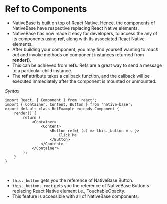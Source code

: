 # Ref to Components

* NativeBase is built on top of React Native. Hence, the components of NativeBase have respective replacing React Native elements.
* NativeBase has now made it easy for developers, to access the any of its components using <b>ref</b>, along with its associated React Native elements.
* After building your component, you may find yourself wanting to *reach out* and invoke methods on component instances returned from **render()**.
* This can be achieved from **refs**. Refs are a great way to send a message to a particular child instance.
* The **ref** attribute takes a callback function, and the callback will be executed immediately after the component is mounted or unmounted.   


*Syntax*

<pre class="line-numbers"><code class="language-jsx">import React, { Component } from 'react';
import { Container, Content, Button } from 'native-base';
export default class RefExample extends Component {
    render() {
        return (
            &lt;Container>
                &lt;Content>
                    &lt;Button ref={ (c) => this._button = c }>
                        Click Me
                    &lt;/Button>
                &lt;/Content>
            &lt;/Container>
        );
    }
}</code></pre><br />


* <code>this._button</code> gets you the reference of NativeBase Button.   
* <code>this._button._root</code> gets you the reference of NativeBase Button's replacing React Native element i.e., TouchableOpacity.
* This feature is accessible with all of NativeBase components.
